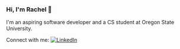 ### Hi, I'm Rachel 👋

I'm an aspiring software developer and a CS student at Oregon State University.

Connect with me:
[![LinkedIn](https://img.shields.io/badge/rachlpratt-blue?style=flat&logo=linkedin&labelColor=blue)](https://linkedin.com/in/rachlpratt)
